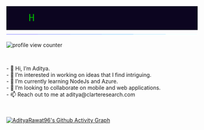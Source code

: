 <img src="assets/ezgif.com-crop.gif" align="middle" alt="Hey, I'm Aditya Welcome to my Profile! animated typed out">
<img  src="assets/borderseperator.gif">

<p>
    <img src="https://komarev.com/ghpvc/?username=AdityaRawat96&color=0079fa&style=flat-square&label=PROFILE+VIEWS" alt="profile view counter">
</p> 
<br>
<p>
- 👋 Hi, I’m Aditya. <br/>
- 👀 I’m interested in working on ideas that I find intriguing. <br/>
- 🌱 I’m currently learning NodeJs and Azure. <br/>
- 💞️ I’m looking to collaborate on mobile and web applications. <br/>
- 📫 Reach out to me at aditya@clarteresearch.com <br/>
</p>
<br>

[![AdityaRawat96's Github Activity Graph](https://github-readme-activity-graph.cyclic.app/graph?username=AdityaRawat96&custom_title=AdityaRawat96's%20GitHub%20Activity%20Graph&bg_color=000000&color=0079fa&line=2100fa&point=0079fa&area=true&hide_border=true)](https://github.com/ashutosh00710/github-readme-activity-graph)
